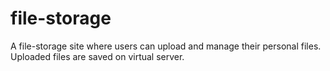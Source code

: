 # file-storage
A file-storage site where users can upload and manage their personal files. Uploaded files are saved on virtual server.
